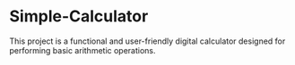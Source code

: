 # Simple-Calculator
This project is a functional and user-friendly digital calculator designed for performing basic  arithmetic operations.
